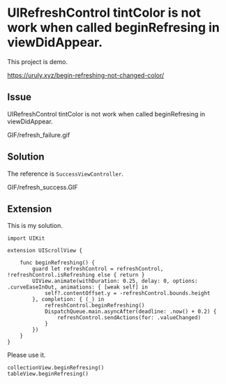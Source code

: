# UIRefreshControl tintColor is not work when called beginRefresing in viewDidAppear.

This project is demo.

https://uruly.xyz/begin-refreshing-not-changed-color/

## Issue

UIRefreshControl tintColor is not work when called beginRefresing in viewDidAppear.



GIF/refresh_failure.gif

## Solution

The reference is  `SuccessViewController`.


GIF/refresh_success.GIF

## Extension

This is my solution.

```
import UIKit

extension UIScrollView {

    func beginRefreshing() {
        guard let refreshControl = refreshControl, !refreshControl.isRefreshing else { return }
        UIView.animate(withDuration: 0.25, delay: 0, options: .curveEaseInOut, animations: { [weak self] in
            self?.contentOffset.y = -refreshControl.bounds.height
        }, completion: { (_) in
            refreshControl.beginRefreshing()
            DispatchQueue.main.asyncAfter(deadline: .now() + 0.2) {
                refreshControl.sendActions(for: .valueChanged)
            }
        })
    }
}
```

Please use it.

```
collectionView.beginRefresing()
tableView.beginRefresing()
```

